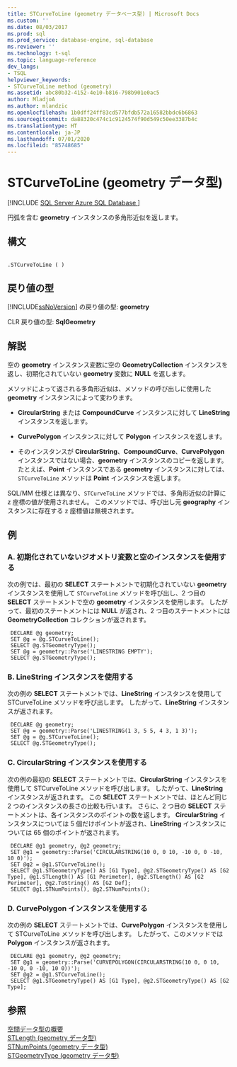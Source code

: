 ```yaml
---
title: STCurveToLine (geometry データベース型) | Microsoft Docs
ms.custom: ''
ms.date: 08/03/2017
ms.prod: sql
ms.prod_service: database-engine, sql-database
ms.reviewer: ''
ms.technology: t-sql
ms.topic: language-reference
dev_langs:
- TSQL
helpviewer_keywords:
- STCurveToLine method (geometry)
ms.assetid: abc80b32-4152-4e10-b816-798b901e0ac5
author: MladjoA
ms.author: mlandzic
ms.openlocfilehash: 1b0dff24ff83cd577bfdb572a16582bbdc6b6863
ms.sourcegitcommit: da88320c474c1c9124574f90d549c50ee3387b4c
ms.translationtype: HT
ms.contentlocale: ja-JP
ms.lasthandoff: 07/01/2020
ms.locfileid: "85748685"
---
```

# <a name="stcurvetoline-geometry-data-type"></a>STCurveToLine (geometry データ型)
[!INCLUDE [SQL Server Azure SQL Database ](../../includes/applies-to-version/sql-asdb.md)]

円弧を含む **geometry** インスタンスの多角形近似を返します。
  
## <a name="syntax"></a>構文  
  
```  
  
.STCurveToLine ( )  
```  
  
## <a name="return-types"></a>戻り値の型  
 [!INCLUDE[ssNoVersion](../../includes/ssnoversion-md.md)] の戻り値の型: **geometry**  
  
 CLR 戻り値の型: **SqlGeometry**  
  
## <a name="remarks"></a>解説  
 空の **geometry** インスタンス変数に空の **GeometryCollection** インスタンスを返し、初期化されていない **geometry** 変数に **NULL** を返します。  
  
 メソッドによって返される多角形近似は、メソッドの呼び出しに使用した **geometry** インスタンスによって変わります。  
  
-   **CircularString** または **CompoundCurve** インスタンスに対して **LineString** インスタンスを返します。  
  
-   **CurvePolygon** インスタンスに対して **Polygon** インスタンスを返します。  
  
-   そのインスタンスが **CircularString**、**CompoundCurve**、**CurvePolygon** インスタンスではない場合、**geometry** インスタンスのコピーを返します。 たとえば、**Point** インスタンスである **geometry** インスタンスに対しては、`STCurveToLine` メソッドは **Point** インスタンスを返します。  
  
 SQL/MM 仕様とは異なり、`STCurveToLine` メソッドでは、多角形近似の計算に z 座標の値が使用されません。 このメソッドでは、呼び出し元 **geography** インスタンスに存在する z 座標値は無視されます。  
  
## <a name="examples"></a>例  
  
### <a name="a-using-an-uninitialized-geometry-variable-and-empty-instance"></a>A. 初期化されていないジオメトリ変数と空のインスタンスを使用する  
 次の例では、最初の **SELECT** ステートメントで初期化されていない **geometry** インスタンスを使用して `STCurveToLine` メソッドを呼び出し、2 つ目の **SELECT** ステートメントで空の **geometry** インスタンスを使用します。 したがって、最初のステートメントには **NULL** が返され、2 つ目のステートメントには **GeometryCollection** コレクションが返されます。  
  
```
 DECLARE @g geometry; 
 SET @g = @g.STCurveToLine(); 
 SELECT @g.STGeometryType(); 
 SET @g = geometry::Parse('LINESTRING EMPTY'); 
 SELECT @g.STGeometryType();
 ```  
  
### <a name="b-using-a-linestring-instance"></a>B. LineString インスタンスを使用する  
 次の例の **SELECT** ステートメントでは、**LineString** インスタンスを使用して STCurveToLine メソッドを呼び出します。 したがって、**LineString** インスタンスが返されます。  
  
```
 DECLARE @g geometry; 
 SET @g = geometry::Parse('LINESTRING(1 3, 5 5, 4 3, 1 3)'); 
 SET @g = @g.STCurveToLine(); 
 SELECT @g.STGeometryType();
 ```  
  
### <a name="c-using-a-circularstring-instance"></a>C. CircularString インスタンスを使用する  
 次の例の最初の **SELECT** ステートメントでは、**CircularString** インスタンスを使用して STCurveToLine メソッドを呼び出します。 したがって、**LineString** インスタンスが返されます。 この **SELECT** ステートメントでは、ほとんど同じ 2 つのインスタンスの長さの比較も行います。  さらに、2 つ目の **SELECT** ステートメントは、各インスタンスのポイントの数を返します。  **CircularString** インスタンスについては 5 個だけポイントが返され、**LineString** インスタンスについては 65 個のポイントが返されます。  
  
```
 DECLARE @g1 geometry, @g2 geometry; 
 SET @g1 = geometry::Parse('CIRCULARSTRING(10 0, 0 10, -10 0, 0 -10, 10 0)'); 
 SET @g2 = @g1.STCurveToLine(); 
 SELECT @g1.STGeometryType() AS [G1 Type], @g2.STGeometryType() AS [G2 Type], @g1.STLength() AS [G1 Perimeter], @g2.STLength() AS [G2 Perimeter], @g2.ToString() AS [G2 Def]; 
 SELECT @g1.STNumPoints(), @g2.STNumPoints();
 ```  
  
### <a name="d-using-a-curvepolygon-instance"></a>D. CurvePolygon インスタンスを使用する  
 次の例の **SELECT** ステートメントでは、**CurvePolygon** インスタンスを使用して STCurveToLine メソッドを呼び出します。 したがって、このメソッドでは **Polygon** インスタンスが返されます。  
  
```
 DECLARE @g1 geometry, @g2 geometry; 
 SET @g1 = geometry::Parse('CURVEPOLYGON(CIRCULARSTRING(10 0, 0 10, -10 0, 0 -10, 10 0))'); 
 SET @g2 = @g1.STCurveToLine(); 
 SELECT @g1.STGeometryType() AS [G1 Type], @g2.STGeometryType() AS [G2 Type];
 ```  
  
## <a name="see-also"></a>参照  
 [空間データ型の概要](../../relational-databases/spatial/spatial-data-types-overview.md)   
 [STLength &#40;geometry データ型&#41;](../../t-sql/spatial-geometry/stlength-geometry-data-type.md)   
 [STNumPoints &#40;geometry データ型&#41;](../../t-sql/spatial-geometry/stnumpoints-geometry-data-type.md)   
 [STGeometryType &#40;geometry データ型&#41;](../../t-sql/spatial-geometry/stgeometrytype-geometry-data-type.md)  
  
  

